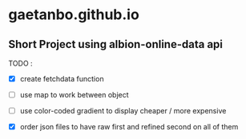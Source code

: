 # gaetanbo.github.io
## Short Project using albion-online-data api

TODO : 
- [x] create fetchdata function
- [ ] use map to work between object
- [ ] use color-coded gradient to display cheaper / more expensive
- [x] order json files to have raw first and refined second on all of them

